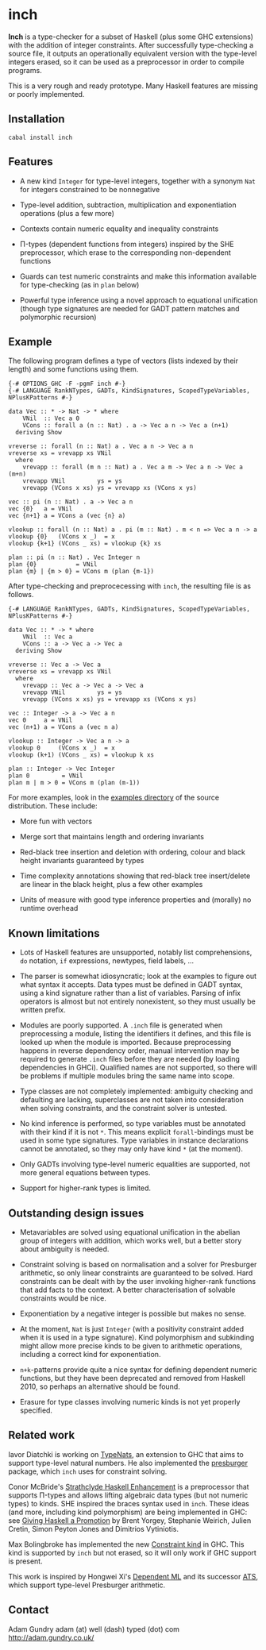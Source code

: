 inch
====

**Inch** is a type-checker for a subset of Haskell (plus some GHC extensions) with the addition of integer constraints. After successfully type-checking a source file, it outputs an operationally equivalent version with the type-level integers erased, so it can be used as a preprocessor in order to compile programs.

This is a very rough and ready prototype. Many Haskell features are missing or poorly implemented.


Installation
------------

    cabal install inch


Features
--------

* A new kind `Integer` for type-level integers, together with a synonym `Nat` for integers constrained to be nonnegative

* Type-level addition, subtraction, multiplication and exponentiation operations (plus a few more)

* Contexts contain numeric equality and inequality constraints

* Π-types (dependent functions from integers) inspired by the SHE preprocessor, which erase to the corresponding non-dependent functions

* Guards can test numeric constraints and make this information available for type-checking (as in `plan` below)

* Powerful type inference using a novel approach to equational unification (though type signatures are needed for GADT pattern matches and polymorphic recursion)


Example
-------

The following program defines a type of vectors (lists indexed by their length) and some functions using them. 

    {-# OPTIONS_GHC -F -pgmF inch #-}
    {-# LANGUAGE RankNTypes, GADTs, KindSignatures, ScopedTypeVariables, NPlusKPatterns #-}

    data Vec :: * -> Nat -> * where
        VNil  :: Vec a 0
        VCons :: forall a (n :: Nat) . a -> Vec a n -> Vec a (n+1)
      deriving Show

    vreverse :: forall (n :: Nat) a . Vec a n -> Vec a n
    vreverse xs = vrevapp xs VNil
      where
        vrevapp :: forall (m n :: Nat) a . Vec a m -> Vec a n -> Vec a (m+n)
        vrevapp VNil         ys = ys
        vrevapp (VCons x xs) ys = vrevapp xs (VCons x ys)

    vec :: pi (n :: Nat) . a -> Vec a n
    vec {0}   a = VNil
    vec {n+1} a = VCons a (vec {n} a)

    vlookup :: forall (n :: Nat) a . pi (m :: Nat) . m < n => Vec a n -> a
    vlookup {0}   (VCons x _)  = x
    vlookup {k+1} (VCons _ xs) = vlookup {k} xs

    plan :: pi (n :: Nat) . Vec Integer n
    plan {0}           = VNil
    plan {m} | {m > 0} = VCons m (plan {m-1})

After type-checking and preprocecessing with `inch`, the resulting file is as follows.

    {-# LANGUAGE RankNTypes, GADTs, KindSignatures, ScopedTypeVariables, NPlusKPatterns #-}

    data Vec :: * -> * where
        VNil  :: Vec a
        VCons :: a -> Vec a -> Vec a
      deriving Show

    vreverse :: Vec a -> Vec a
    vreverse xs = vrevapp xs VNil
      where
        vrevapp :: Vec a -> Vec a -> Vec a
        vrevapp VNil         ys = ys
        vrevapp (VCons x xs) ys = vrevapp xs (VCons x ys)

    vec :: Integer -> a -> Vec a n
    vec 0     a = VNil
    vec (n+1) a = VCons a (vec n a)

    vlookup :: Integer -> Vec a n -> a
    vlookup 0     (VCons x _)  = x
    vlookup (k+1) (VCons _ xs) = vlookup k xs

    plan :: Integer -> Vec Integer
    plan 0         = VNil
    plan m | m > 0 = VCons m (plan (m-1))

For more examples, look in the [examples directory](https://github.com/adamgundry/inch/tree/master/examples) of the source distribution. These include:

* More fun with vectors

* Merge sort that maintains length and ordering invariants

* Red-black tree insertion and deletion with ordering, colour and black height invariants guaranteed by types

* Time complexity annotations showing that red-black tree insert/delete are linear in the black height, plus a few other examples

* Units of measure with good type inference properties and (morally) no runtime overhead


Known limitations
-----------------

* Lots of Haskell features are unsupported, notably list comprehensions, `do` notation, `if` expressions, newtypes, field labels, ...

* The parser is somewhat idiosyncratic; look at the examples to figure out what syntax it accepts. Data types must be defined in GADT syntax, using a kind signature rather than a list of variables. Parsing of infix operators is almost but not entirely nonexistent, so they must usually be written prefix.

* Modules are poorly supported. A `.inch` file is generated when preprocessing a module, listing the identifiers it defines, and this file is looked up when the module is imported. Because preprocessing happens in reverse dependency order, manual intervention may be required to generate `.inch` files before they are needed (by loading dependencies in GHCi). Qualified names are not supported, so there will be problems if multiple modules bring the same name into scope.

* Type classes are not completely implemented: ambiguity checking and defaulting are lacking, superclasses are not taken into consideration when solving constraints, and the constraint solver is untested.

* No kind inference is performed, so type variables must be annotated with their kind if it is not `*`. This means explicit `forall`-bindings must be used in some type signatures. Type variables in instance declarations cannot be annotated, so they may only have kind `*` (at the moment).

* Only GADTs involving type-level numeric equalities are supported, not more general equations between types.

* Support for higher-rank types is limited.



Outstanding design issues
-------------------------

* Metavariables are solved using equational unification in the abelian group of integers with addition, which works well, but a better story about ambiguity is needed.

* Constraint solving is based on normalisation and a solver for Presburger arithmetic, so only linear constraints are guaranteed to be solved. Hard constraints can be dealt with by the user invoking higher-rank functions that add facts to the context. A better characterisation of solvable constraints would be nice.

* Exponentiation by a negative integer is possible but makes no sense.

* At the moment, `Nat` is just `Integer` (with a positivity constraint added when it is used in a type signature). Kind polymorphism and subkinding might allow more precise kinds to be given to arithmetic operations, including a correct kind for exponentiation. 

* `n+k`-patterns provide quite a nice syntax for defining dependent numeric functions, but they have been deprecated and removed from Haskell 2010, so perhaps an alternative should be found.

* Erasure for type classes involving numeric kinds is not yet properly specified.


Related work
------------

Iavor Diatchki is working on [TypeNats](http://hackage.haskell.org/trac/ghc/wiki/TypeNats), an extension to GHC that aims to support type-level natural numbers. He also implemented the [presburger](http://github.com/yav/presburger) package, which `inch` uses for constraint solving.

Conor McBride's [Strathclyde Haskell Enhancement](http://personal.cis.strath.ac.uk/~conor/pub/she/) is a preprocessor that supports Π-types and allows lifting algebraic data types (but not numeric types) to kinds. SHE inspired the braces syntax used in `inch`. These ideas (and more, including kind polymorphism) are being implemented in GHC: see [Giving Haskell a Promotion](http://research.microsoft.com/en-us/people/dimitris/fc-kind-poly.pdf) by Brent Yorgey, Stephanie Weirich, Julien Cretin, Simon Peyton Jones and Dimitrios Vytiniotis. 

Max Bolingbroke has implemented the new [Constraint kind](http://blog.omega-prime.co.uk/?p=127) in GHC. This kind is supported by `inch` but not erased, so it will only work if GHC support is present.

This work is inspired by Hongwei Xi's [Dependent ML](http://www.cs.bu.edu/~hwxi/DML/DML.html) and its successor [ATS](http://www.ats-lang.org/), which support type-level Presburger arithmetic.


Contact
-------

Adam Gundry
adam (at) well (dash) typed (dot) com
http://adam.gundry.co.uk/
